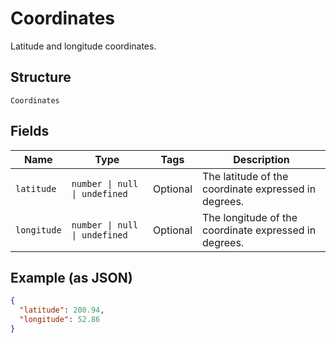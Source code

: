 <!-- Optimized: 2025-10-06 -->
<!-- RPM: 1.6.2.1.1.6.2.1_coordinates_20251006 -->
<!-- Session: E2E RPM DNA Application -->
<!-- AOM: RND (Reggie & Dro) -->
<!-- COI: TECHNOLOGY -->
<!-- RPM: HIGH -->
<!-- ACTION: BUILD -->

# Coordinates

Latitude and longitude coordinates.

## Structure

`Coordinates`

## Fields

| Name | Type | Tags | Description |
|  --- | --- | --- | --- |
| `latitude` | `number \| null \| undefined` | Optional | The latitude of the coordinate expressed in degrees. |
| `longitude` | `number \| null \| undefined` | Optional | The longitude of the coordinate expressed in degrees. |

## Example (as JSON)

```json
{
  "latitude": 200.94,
  "longitude": 52.86
}
```
